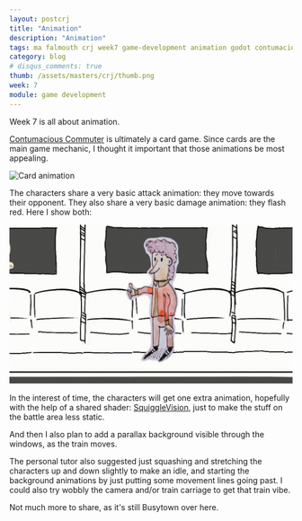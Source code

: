 ```yaml
---
layout: postcrj
title: "Animation"
description: "Animation"
tags: ma falmouth crj week7 game-development animation godot contumacious
category: blog
# disqus_comments: true
thumb: /assets/masters/crj/thumb.png
week: 7
module: game development
---
```


Week 7 is all about animation.

[Contumacious Commuter](/tags#contumacious) is ultimately a card game. Since cards are the main game mechanic, I thought it important that those animations be most appealing.

![Card animation](/assets/posts/2021-03-17-animation/card-animation.gif)

The characters share a very basic attack animation: they move towards their opponent. They also share a very basic damage animation: they flash red. Here I show both:

![Attack](/assets/posts/2021-03-17-animation/attack.gif)

In the interest of time, the characters will get one extra animation, hopefully with the help of a shared shader: [SquiggleVision](https://en.wikipedia.org/wiki/Squigglevision), just to make the stuff on the battle area less static.

And then I also plan to add a parallax background visible through the windows, as the train moves.

The personal tutor also suggested just squashing and stretching the characters up and down slightly to make an idle, and starting the background animations by just putting some movement lines going past. I could also try wobbly the camera and/or train carriage to get that train vibe.

Not much more to share, as it's still Busytown over here.